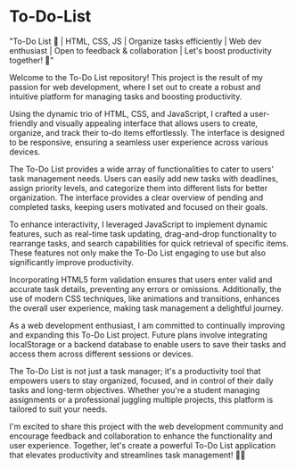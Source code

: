 # To-Do-List
"To-Do List 📝 | HTML, CSS, JS | Organize tasks efficiently | Web dev enthusiast | Open to feedback &amp; collaboration | Let's boost productivity together! 🚀"


Welcome to the To-Do List repository! This project is the result of my passion for web development, where I set out to create a robust and intuitive platform for managing tasks and boosting productivity.

Using the dynamic trio of HTML, CSS, and JavaScript, I crafted a user-friendly and visually appealing interface that allows users to create, organize, and track their to-do items effortlessly. The interface is designed to be responsive, ensuring a seamless user experience across various devices.

The To-Do List provides a wide array of functionalities to cater to users' task management needs. Users can easily add new tasks with deadlines, assign priority levels, and categorize them into different lists for better organization. The interface provides a clear overview of pending and completed tasks, keeping users motivated and focused on their goals.

To enhance interactivity, I leveraged JavaScript to implement dynamic features, such as real-time task updating, drag-and-drop functionality to rearrange tasks, and search capabilities for quick retrieval of specific items. These features not only make the To-Do List engaging to use but also significantly improve productivity.

Incorporating HTML5 form validation ensures that users enter valid and accurate task details, preventing any errors or omissions. Additionally, the use of modern CSS techniques, like animations and transitions, enhances the overall user experience, making task management a delightful journey.

As a web development enthusiast, I am committed to continually improving and expanding this To-Do List project. Future plans involve integrating localStorage or a backend database to enable users to save their tasks and access them across different sessions or devices.

The To-Do List is not just a task manager; it's a productivity tool that empowers users to stay organized, focused, and in control of their daily tasks and long-term objectives. Whether you're a student managing assignments or a professional juggling multiple projects, this platform is tailored to suit your needs.

I'm excited to share this project with the web development community and encourage feedback and collaboration to enhance the functionality and user experience. Together, let's create a powerful To-Do List application that elevates productivity and streamlines task management! 📝🚀
